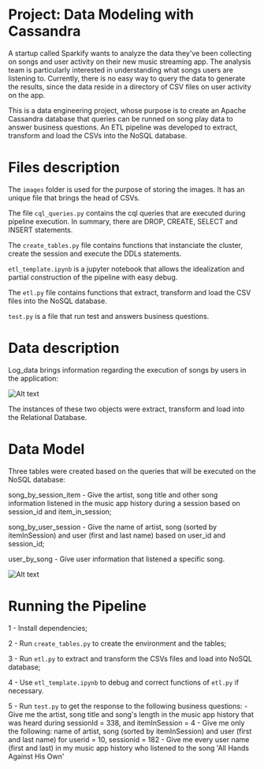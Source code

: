 <h1> Project: Data Modeling with Cassandra </h1>

A startup called Sparkify wants to analyze the data they've been collecting on songs and user activity on their new music streaming app. The analysis team is particularly interested in understanding what songs users are listening to. Currently, there is no easy way to query the data to generate the results, since the data reside in a directory of CSV files on user activity on the app.

This is a data engineering project, whose purpose is to create an Apache Cassandra database that queries can be runned on song play data to answer business questions. An ETL pipeline was developed to extract, transform and load the CSVs into the NoSQL database.


<h1> Files description </h1>

The <code>images</code> folder is used for the purpose of storing the images. It has an unique file that brings the head of CSVs.

The file <code>cql_queries.py</code> contains the cql queries that are executed during pipeline execution. In summary, there are DROP, CREATE, SELECT and INSERT statements.

The <code>create_tables.py</code> file contains functions that instanciate the cluster, create the session and execute the DDLs statements.

<code>etl_template.ipynb</code> is a jupyter notebook that allows the idealization and partial construction of the pipeline with easy debug.

The <code>etl.py</code> file contains functions that extract, transform and load the CSV files into the NoSQL database.

<code>test.py</code> is a file that run test and answers business questions.

<h1> Data description </h1>

Log_data brings information regarding the execution of songs by users in the application:

![Alt text](images/entity_diagram.png "Star schema")

The instances of these two objects were extract, transform and load into the Relational Database.

<h1> Data Model </h1>

Three tables were created based on the queries that will be executed on the NoSQL database:

song_by_session_item - Give the artist, song title and other song information listened in the music app history 
during a session based on session_id and item_in_session;

song_by_user_session - Give the name of artist, song (sorted by itemInSession) and user (first and last name)
based on user_id and session_id;

user_by_song - Give user information that listened a specific song.

![Alt text](images/entity_diagram.png "Star schema")

<h1> Running the Pipeline </h1>

1 - Install dependencies;

2 - Run <code>create_tables.py</code> to create the environment and the tables;

3 - Run <code>etl.py</code> to extract and transform the CSVs files and load into NoSQL database;

4 - Use <code>etl_template.ipynb</code> to debug and correct functions of <code>etl.py</code> if necessary.

5 - Run <code>test.py</code> to get the response to the following business questions:
    - Give me the artist, song title and song's length in the music app history that was heard during  sessionId = 338, and itemInSession  = 4
    - Give me only the following: name of artist, song (sorted by itemInSession) and user (first and last name) for userid = 10, sessionid = 182
    - Give me every user name (first and last) in my music app history who listened to the song 'All Hands Against His Own'
